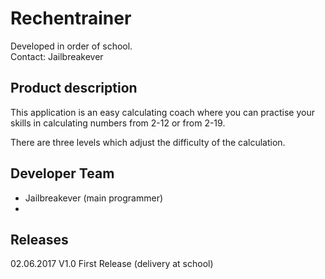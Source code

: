 ﻿#   Rechentrainer
Developed in order of school.    
Contact: Jailbreakever

## Product description
This application is an easy calculating coach where you can practise your     
skills in calculating numbers from 2-12 or from 2-19.    
    
There are three levels which adjust the difficulty of the calculation.

## Developer Team
- Jailbreakever								    (main programmer)
- [Philippe Krüttli]: https://github.com/kruettlip 								(help and issue solving)

## Releases
02.06.2017			V1.0	First Release (delivery at school)    
